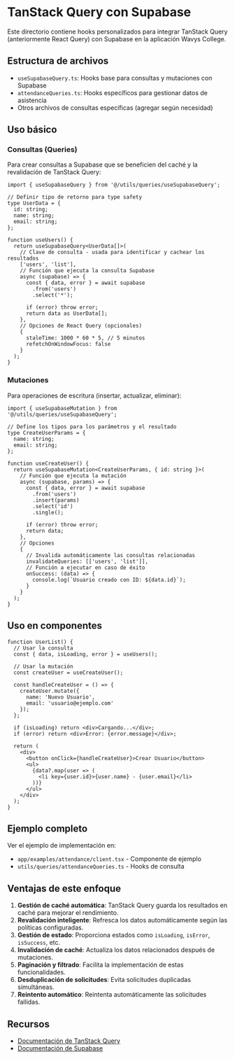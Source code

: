 # TanStack Query con Supabase

Este directorio contiene hooks personalizados para integrar TanStack Query (anteriormente React Query) con Supabase en la aplicación Wavys College.

## Estructura de archivos

- `useSupabaseQuery.ts`: Hooks base para consultas y mutaciones con Supabase
- `attendanceQueries.ts`: Hooks específicos para gestionar datos de asistencia
- Otros archivos de consultas específicas (agregar según necesidad)

## Uso básico

### Consultas (Queries)

Para crear consultas a Supabase que se beneficien del caché y la revalidación de TanStack Query:

```tsx
import { useSupabaseQuery } from '@/utils/queries/useSupabaseQuery';

// Definir tipo de retorno para type safety
type UserData = {
  id: string;
  name: string;
  email: string;
};

function useUsers() {
  return useSupabaseQuery<UserData[]>(
    // Clave de consulta - usada para identificar y cachear los resultados
    ['users', 'list'],
    // Función que ejecuta la consulta Supabase
    async (supabase) => {
      const { data, error } = await supabase
        .from('users')
        .select('*');
      
      if (error) throw error;
      return data as UserData[];
    },
    // Opciones de React Query (opcionales)
    {
      staleTime: 1000 * 60 * 5, // 5 minutos
      refetchOnWindowFocus: false
    }
  );
}
```

### Mutaciones

Para operaciones de escritura (insertar, actualizar, eliminar):

```tsx
import { useSupabaseMutation } from '@/utils/queries/useSupabaseQuery';

// Define los tipos para los parámetros y el resultado
type CreateUserParams = {
  name: string;
  email: string;
};

function useCreateUser() {
  return useSupabaseMutation<CreateUserParams, { id: string }>(
    // Función que ejecuta la mutación
    async (supabase, params) => {
      const { data, error } = await supabase
        .from('users')
        .insert(params)
        .select('id')
        .single();
      
      if (error) throw error;
      return data;
    },
    // Opciones
    {
      // Invalida automáticamente las consultas relacionadas
      invalidateQueries: [['users', 'list']],
      // Función a ejecutar en caso de éxito
      onSuccess: (data) => {
        console.log(`Usuario creado con ID: ${data.id}`);
      }
    }
  );
}
```

## Uso en componentes

```tsx
function UserList() {
  // Usar la consulta
  const { data, isLoading, error } = useUsers();
  
  // Usar la mutación
  const createUser = useCreateUser();
  
  const handleCreateUser = () => {
    createUser.mutate({
      name: 'Nuevo Usuario',
      email: 'usuario@ejemplo.com'
    });
  };
  
  if (isLoading) return <div>Cargando...</div>;
  if (error) return <div>Error: {error.message}</div>;
  
  return (
    <div>
      <button onClick={handleCreateUser}>Crear Usuario</button>
      <ul>
        {data?.map(user => (
          <li key={user.id}>{user.name} - {user.email}</li>
        ))}
      </ul>
    </div>
  );
}
```

## Ejemplo completo

Ver el ejemplo de implementación en:
- `app/examples/attendance/client.tsx` - Componente de ejemplo
- `utils/queries/attendanceQueries.ts` - Hooks de consulta

## Ventajas de este enfoque

1. **Gestión de caché automática**: TanStack Query guarda los resultados en caché para mejorar el rendimiento.
2. **Revalidación inteligente**: Refresca los datos automáticamente según las políticas configuradas.
3. **Gestión de estado**: Proporciona estados como `isLoading`, `isError`, `isSuccess`, etc.
4. **Invalidación de caché**: Actualiza los datos relacionados después de mutaciones.
5. **Paginación y filtrado**: Facilita la implementación de estas funcionalidades.
6. **Desduplicación de solicitudes**: Evita solicitudes duplicadas simultáneas.
7. **Reintento automático**: Reintenta automáticamente las solicitudes fallidas.

## Recursos

- [Documentación de TanStack Query](https://tanstack.com/query/latest/docs/react/overview)
- [Documentación de Supabase](https://supabase.com/docs) 